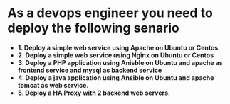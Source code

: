 # As a devops engineer you need to deploy the following senario
- **1. Deploy a simple web service using Apache on Ubuntu or Centos**
- **2. Deploy a simple web service using Nginx on Ubuntu or Centos**
- **3. Deploy a PHP application using Anisble on Ubuntu and apache as frontend service and mysql as backend service**
- **4. Deploy a java application using Ansible on Ubuntu and apache tomcat as web service.**
- **5. Deploy a HA Proxy with 2 backend web servers.**
